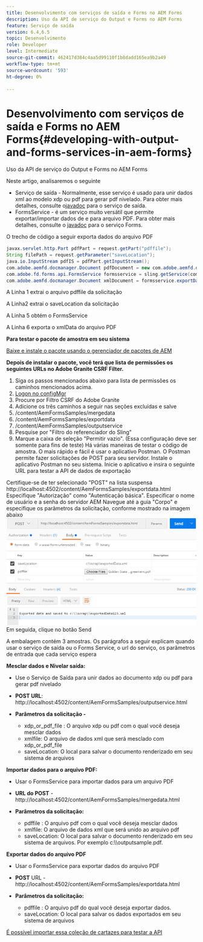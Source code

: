 ```yaml
---
title: Desenvolvimento com serviços de saída e Forms no AEM Forms
description: Uso da API de serviço do Output e Forms no AEM Forms
feature: Serviço de saída
version: 6.4,6.5
topic: Desenvolvimento
role: Developer
level: Intermediate
source-git-commit: 462417d384c4aa5d99110f1b8dadd165ea9b2a49
workflow-type: tm+mt
source-wordcount: '593'
ht-degree: 0%

---
```



# Desenvolvimento com serviços de saída e Forms no AEM Forms{#developing-with-output-and-forms-services-in-aem-forms}

Uso da API de serviço do Output e Forms no AEM Forms

Neste artigo, analisaremos o seguinte

* Serviço de saída - Normalmente, esse serviço é usado para unir dados xml ao modelo xdp ou pdf para gerar pdf nivelado. Para obter mais detalhes, consulte o[javadoc](https://helpx.adobe.com/experience-manager/6-5/forms/javadocs/index.html?com/adobe/fd/output/api/OutputService.html) para o serviço de saída.
* FormsService - é um serviço muito versátil que permite exportar/importar dados de e para arquivo PDF. Para obter mais detalhes, consulte o [javadoc](https://helpx.adobe.com/experience-manager/6-5/forms/javadocs/index.html?com/adobe/fd/forms/api/class-use/FormsService.html) para o serviço Forms.


O trecho de código a seguir exporta dados do arquivo PDF

```java
javax.servlet.http.Part pdfPart = request.getPart("pdffile");
String filePath = request.getParameter("saveLocation");
java.io.InputStream pdfIS = pdfPart.getInputStream();
com.adobe.aemfd.docmanager.Document pdfDocument = new com.adobe.aemfd.docmanager.Document(pdfIS);
com.adobe.fd.forms.api.FormsService formsservice = sling.getService(com.adobe.fd.forms.api.FormsService.class);
com.adobe.aemfd.docmanager.Document xmlDocument = formsservice.exportData(pdfDocument,com.adobe.fd.forms.api.DataFormat.Auto);
```

A Linha 1 extrai o arquivo pdffile da solicitação

A Linha2 extrai o saveLocation da solicitação

A Linha 5 obtém o FormsService

A Linha 6 exporta o xmlData do arquivo PDF

**Para testar o pacote de amostra em seu sistema**

[Baixe e instale o pacote usando o gerenciador de pacotes de AEM](assets/outputandformsservice.zip)




**Depois de instalar o pacote, você terá que lista de permissões os seguintes URLs no Adobe Granite CSRF Filter.**

1. Siga os passos mencionados abaixo para lista de permissões os caminhos mencionados acima.
1. [Logon no configMgr](http://localhost:4502/system/console/configMgr)
1. Procure por Filtro CSRF do Adobe Granite
1. Adicione os três caminhos a seguir nas seções excluídas e salve
1. /content/AemFormsSamples/mergedata
1. /content/AemFormsSamples/exportdata
1. /content/AemFormsSamples/outputservice
1. Pesquise por &quot;Filtro do referenciador do Sling&quot;
1. Marque a caixa de seleção &quot;Permitir vazio&quot;. (Essa configuração deve ser somente para fins de teste)
Há várias maneiras de testar o código de amostra. O mais rápido e fácil é usar o aplicativo Postman. O Postman permite fazer solicitações de POST para seu servidor. Instale o aplicativo Postman no seu sistema.
Inicie o aplicativo e insira o seguinte URL para testar a API de dados de exportação

Certifique-se de ter selecionado &quot;POST&quot; na lista suspensa
http://localhost:4502/content/AemFormsSamples/exportdata.html
Especifique &quot;Autorização&quot; como &quot;Autenticação básica&quot;. Especificar o nome de usuário e a senha do servidor AEM
Navegue até a guia &quot;Corpo&quot; e especifique os parâmetros da solicitação, conforme mostrado na imagem abaixo
![exportar](assets/postexport.png)
Em seguida, clique no botão Send

A embalagem contém 3 amostras. Os parágrafos a seguir explicam quando usar o serviço de saída ou o Forms Service, o url do serviço, os parâmetros de entrada que cada serviço espera

**Mesclar dados e Nivelar saída:**

* Use o Serviço de Saída para unir dados ao documento xdp ou pdf para gerar pdf nivelado
* **POST URL**: http://localhost:4502/content/AemFormsSamples/outputservice.html
* **Parâmetros da solicitação -**

   * xdp_or_pdf_file : O arquivo xdp ou pdf com o qual você deseja mesclar dados
   * xmlfile: O arquivo de dados xml que será mesclado com xdp_or_pdf_file
   * saveLocation: O local para salvar o documento renderizado em seu sistema de arquivos

**Importar dados para o arquivo PDF:**
* Usar o FormsService para importar dados para um arquivo PDF
* **URL do POST**  - http://localhost:4502/content/AemFormsSamples/mergedata.html
* **Parâmetros da solicitação:**

   * pdffile : O arquivo pdf com o qual você deseja mesclar dados
   * xmlfile: O arquivo de dados xml que será unido ao arquivo pdf
   * saveLocation: O local para salvar o documento renderizado em seu sistema de arquivos. Por exemplo c:\\\outputsample.pdf.

**Exportar dados do arquivo PDF**
* Usar o FormsService para exportar dados do arquivo PDF
* **POST** URL - http://localhost:4502/content/AemFormsSamples/exportdata.html
* **Parâmetros da solicitação:**

   * pdffile : O arquivo pdf do qual você deseja exportar dados.
   * saveLocation: O local para salvar os dados exportados em seu sistema de arquivos

[É possível importar essa coleção de cartazes para testar a API](assets/document-services-postman-collection.json)

